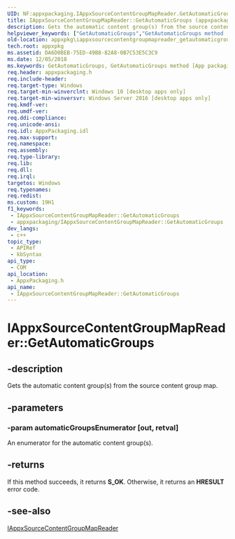 ```yaml
---
UID: NF:appxpackaging.IAppxSourceContentGroupMapReader.GetAutomaticGroups
title: IAppxSourceContentGroupMapReader::GetAutomaticGroups (appxpackaging.h)
description: Gets the automatic content group(s) from the source content group map.
helpviewer_keywords: ["GetAutomaticGroups","GetAutomaticGroups method [App packaging and management]","GetAutomaticGroups method [App packaging and management]","IAppxSourceContentGroupMapReader interface","IAppxSourceContentGroupMapReader interface [App packaging and management]","GetAutomaticGroups method","IAppxSourceContentGroupMapReader.GetAutomaticGroups","IAppxSourceContentGroupMapReader::GetAutomaticGroups","appxpackaging/IAppxSourceContentGroupMapReader::GetAutomaticGroups","appxpkg.iappxsourcecontentgroupmapreader_getautomaticgroups"]
old-location: appxpkg\iappxsourcecontentgroupmapreader_getautomaticgroups.htm
tech.root: appxpkg
ms.assetid: DA6D0BEB-75ED-49B8-82A8-0B7C53E5C3C9
ms.date: 12/05/2018
ms.keywords: GetAutomaticGroups, GetAutomaticGroups method [App packaging and management], GetAutomaticGroups method [App packaging and management],IAppxSourceContentGroupMapReader interface, IAppxSourceContentGroupMapReader interface [App packaging and management],GetAutomaticGroups method, IAppxSourceContentGroupMapReader.GetAutomaticGroups, IAppxSourceContentGroupMapReader::GetAutomaticGroups, appxpackaging/IAppxSourceContentGroupMapReader::GetAutomaticGroups, appxpkg.iappxsourcecontentgroupmapreader_getautomaticgroups
req.header: appxpackaging.h
req.include-header: 
req.target-type: Windows
req.target-min-winverclnt: Windows 10 [desktop apps only]
req.target-min-winversvr: Windows Server 2016 [desktop apps only]
req.kmdf-ver: 
req.umdf-ver: 
req.ddi-compliance: 
req.unicode-ansi: 
req.idl: AppxPackaging.idl
req.max-support: 
req.namespace: 
req.assembly: 
req.type-library: 
req.lib: 
req.dll: 
req.irql: 
targetos: Windows
req.typenames: 
req.redist: 
ms.custom: 19H1
f1_keywords:
 - IAppxSourceContentGroupMapReader::GetAutomaticGroups
 - appxpackaging/IAppxSourceContentGroupMapReader::GetAutomaticGroups
dev_langs:
 - c++
topic_type:
 - APIRef
 - kbSyntax
api_type:
 - COM
api_location:
 - AppxPackaging.h
api_name:
 - IAppxSourceContentGroupMapReader::GetAutomaticGroups
---
```


# IAppxSourceContentGroupMapReader::GetAutomaticGroups


## -description

Gets the automatic content group(s) from the source content group map.

## -parameters

### -param automaticGroupsEnumerator [out, retval]

An enumerator for the automatic content group(s).

## -returns

If this method succeeds, it returns <b xmlns:loc="http://microsoft.com/wdcml/l10n">S_OK</b>. Otherwise, it returns an <b xmlns:loc="http://microsoft.com/wdcml/l10n">HRESULT</b> error code.

## -see-also

<a href="/windows/desktop/api/appxpackaging/nn-appxpackaging-iappxsourcecontentgroupmapreader">IAppxSourceContentGroupMapReader</a>

